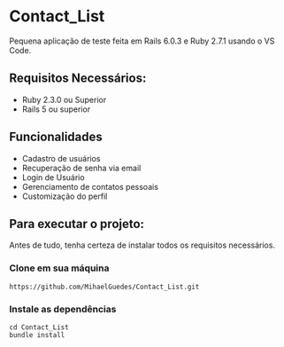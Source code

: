 # Contact_List

Pequena aplicação de teste feita em Rails 6.0.3 e Ruby 2.7.1 usando o VS Code.

## Requisitos Necessários:

* Ruby 2.3.0 ou Superior
* Rails 5 ou superior

## Funcionalidades

- Cadastro de usuários
- Recuperação de senha via email
- Login de Usuário
- Gerenciamento de contatos pessoais
- Customização do perfil

## Para executar o projeto:

Antes de tudo, tenha certeza de instalar todos os requisitos necessários.

### Clone em sua máquina

```shell
https://github.com/MihaelGuedes/Contact_List.git
```

### Instale as dependências
```shell
cd Contact_List
bundle install
```
